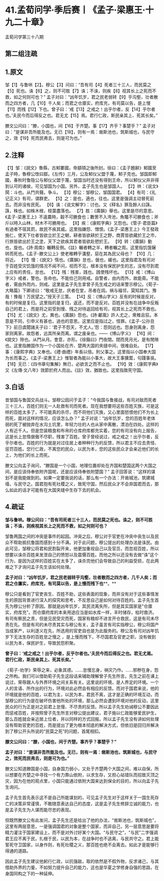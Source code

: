 # 41.孟荀问学·季后赛丨《孟子·梁惠王·十九二十章》

孟荀问学第三十八期

## 第二组注疏

## 1.原文

邹【1】与鲁哄【2】。穆公【3】问曰：“吾有司【4】死者三十三人，而民莫之【5】死也。诛【6】之，则不可胜【7】诛；不诛，则疾【8】视其长上之死而不救，如之何则可也？”
孟子对曰：“凶年饥岁，君之民老弱转【9】乎沟壑，壮者散而之四方者，几【10】千人矣；而君之仓廪实，府库充，有司莫以告，是上慢【11】而残【12】下也。曾子曰：‘戒【13】之戒之！出乎尔者，反【14】乎尔者也。’夫民今而后得反之也。君无尤【15】焉。君行仁政，斯民亲其上、死其长矣。”

滕文公问曰：“滕，小国也，间【16】于齐楚。事【17】齐乎？事楚乎？”
孟子对曰：“是谋非吾所能及也。无已【18】，则有一焉：凿斯池也，筑斯城也，与民守之，效【19】死而民弗去，则是可为也。”

## 2.注释

【1】邹：《說文》魯縣，古邾婁國，帝顓頊之後所封。徐曰：《孟子題辭》邾國至孟子時，魯穆公攺曰鄒。《左传》三月，公及邾仪父盟于蔑，邾子克也。邹国即邾國，春秋时鲁隐公与邾仪父盟于蔑，邹国当时还没有得到王命，所以邾仪父并非得到认可的诸侯，可见邹国为小国。另外，孟子先生也是邹国人。
【2】哄：《说文》鬨：斗也。从鬥共聲。争斗。
【3】穆公：邹穆公，邹国国君。
【4】有司：《礼记正义》有司，谓群吏。
【5】之：是也，適也，往也。这里是强调主动冒死前去。而非没有民死。
【6】诛：《说文解字》：讨也。又《释名》罪及餘人曰誅。誅，株也。如株木根，枝葉盡落也。
【7】胜：《廣韻》舉也。这里是尽的意思。《孟子-梁惠王上》不違農時，穀不可勝食也；數罟不入洿池，魚鼈不可勝食也；斧斤以時入山林，材木不可勝用也。
【8】疾：《康熙字典》又怨也。《管子·君臣篇》有過者不宿其罰，故民不疾其威。这里指嫌怨、憎恨。《孟子-梁惠王上》今王發政施仁，使天下仕者皆欲立於王之朝，耕者皆欲耕於王之野，商賈皆欲藏於王之市，行旅皆欲出於王之塗，天下之欲疾其君者皆欲赴愬於王。
【9】转：《廣韻》動也，旋也。《詩·周南》輾轉反側。《註》輾者轉之半，轉者輾之周。这里指饥饿辗转而死也。《孟子-滕文公上》使老稚轉乎溝壑，惡在其為民父母也？
【10】几：将近。
【11】慢：《說文》惰也。《廣韻》怠也，倨也，緩也。这里指君及有司对于百姓受灾饥饿的情况不闻不问，视而不见，根本没有保民护生的志，没有尽到君上应有的责任，怠也。
【12】残：残害，践也。践使残坏也。
【13】戒：《博山字义》戒者，警也。告命也。不能俭己则用戒。自警者，由内而外，故能斋。不能者，需由外而内，则戒。这里是孟子先生拿曾子先生戒之的话来警示穆公。《荀子-大略篇》下卿进曰：“敬戒无怠，庆者在堂，吊者在闾。祸与福邻，莫知其门。豫哉！豫哉！万民望之。”授天子三策。
【14】反：《博山字义》反有的时候是反对，有的时候是复归。这里指的是复归，返还，而不是反对。百姓并没有在战争中反叛自己的君上，而是将之前受到慢、残之对待返回给有司，视其长上之死而不救也。
【15】尤：《說文》尤，異也。《廣韻》怨也。《詩·鄘風》許人尤之，衆稚且狂。本意是不同，引申义有甚也，過也的意思。这里应是指过之，怪罪。《孟子-公孙丑下》前日虞聞諸夫子曰：‘君子不怨天，不尤人。’怨：怨则远也。怨身则离身，怨家则离家。故怨者，远其所亲而离。谓之废亲也。——《博山字义》
【16】间：《說文》隙也。从門从月。會意，亦形。《徐鍇曰》門夜閉。閉而見月光，是有閒𨻶也。这里指滕国作为一个小国处在齐、楚两大国的夹缝中间，很难自处。
【17】事：《康熙字典》又奉也。《禮·曲禮》年長以倍。則父事之。这里指以小国奉大国为长而事之。《孟子-梁惠王上》惟智者為能以小事大，故大王事獯鬻，句踐事吳。
【18】无已：《四书章句集解》無已，必欲言之而不止也。
【19】效：《康熙字典》又《左傳·文八年》效節於府人而出。《註》效，猶致也。这里指致死守国。

## 3.白话

昔邹国与鲁国交兵战斗。邹穆公因问于孟子：“今我国与鲁接战，有司对敌而死者三十三人，百姓们则无一人赴救有司而死者。现在我想要将这些百姓灭族，可是这样的百姓太多了，不可能真的杀尽，而不将他们灭族，又心里面怒恨他们不为长上而死，面对这样的情况，应该怎么办？”
孟子对说：“凶年饥岁，您的百姓年老体弱的死了被抛弃在水沟土坑里，年轻力壮的人也从家中离散，漂泊在四处。这样的人有近千人。但是您装粮食和布帛的仓库府库都充实着，您的有司没有向上报告，这是长上怠惰倨傲不尽职，残害了百姓。曾子曾经说过，戒之戒之！出乎尔者，反乎尔者也。百姓的行为就是对过往居上者种种行为的反馈，所以君主不应去责怪、惩罚百姓。您行仁政，不离您的民众，以民为本，您的这些民众才会亲近他们的长上，为他们的长上而死。

滕文公向孟子询问，“滕国是一个小国，地理位置却处在齐国和楚国这两个大国之间，是应该侍奉依附齐国呢，还是应该侍奉依附楚国？”
孟子回答说：“这样的谋划不是我能做到的。如果一定要我说的话，那么有一个办法：开凿城池，筑建城墙，与民守之。国君抱有死社稷之义，致死守国，然后民众才不会弃国君而去，那么如此的话才可能有在大国夹缝中生存下去的机会。

## 4.疏证

**邹与鲁哄。穆公问曰：“吾有司死者三十三人，而民莫之死也。诛之，则不可胜诛；不诛，则疾视其长上之死而不救，如之何则可也？**

邹鲁两国之间的冲突是事件的起因。冲突之后，穆公对于官吏在冲突中丧生以及民众不帮助抵抗鲁国而感到十分不满。对于此问题，穆公提出的处理办法是诛民。由此可见，邹穆公将君和民割裂开来，他更加重视自己以及官员，而忽视百姓，所以想要以诛杀百姓来发泄自己的愤怒以及震慑百姓。而他之所以还没有去做“诛”这个行为，是因为这样的百姓实在太多了，诛杀完他们会导致自己的利益受损，在此两难之下才询问孟子先生该如何处理。



**孟子对曰：“凶年饥岁，君之民老弱转乎沟壑，壮者散而之四方者，几千人矣；而君之仓廪实，府库充，有司莫以告，是上慢而残下也****。**

穆公只是看到了官吏丧生、百姓不助，这些表面的现象，而并没有对于这些事情发生的原因背景进行深入的探究和思考，不反思自己是如何对待百姓的。孟子先生首先为穆公分析了原因。那就是凶年饥岁，其民流离失所，但是其实国家是"仓廪实，府库充"。而仓廪府库的本来用途应当是如水库一样，丰时储存，枯时救济。有司有察民之责，但是见民受灾而死，国家有粮却不进言开仓救民，这是有司未尽责在先。但是有司的未尽责其实与穆公有关，孟子虽言有司实指穆公，穆公将国产当成家产，以利逐义在先，所选用的官吏自也是为此服务的。穆公及有司对凶年饥岁下无法生存的百姓怠之慢之 ，是上慢而残下，不尽国君及官吏之职，没有做到以民为本，保民护生，导致民怨积聚。



**曾子曰：‘戒之戒之！出乎尔者，反乎尔者也。’夫民今而后得反之也。君无尤焉。君行仁政，斯民亲其上、死其长矣。**”

《荀子-劝学》荣辱之来，必象其德。……怠慢忘身，祸灾乃作。……邪秽在身，怨之所构。我们可以借助荀子先生这段话来辅助理解曾子先生所言。先生之前在课上说过，荣辱跟人与外界环境之间关系有关。这里说的环境，是人界定的环境。一个人的言语、所作出的行为，环境对此必然会有相应的反馈。而对于国君来说，他的环境就是他的百姓，以君为主，以民为本，君民不离，这才是正确的环境互动，而邹穆公的行为是在破坏伤害他所处的环境，那么必然会遭到环境对他的反动，这里民众的行为正是对之前君上怠慢、不尽责的反馈。所以孟子先生劝诫穆公不要因此而惩戒百姓，并按照曾子先生所言对穆公提出建议，君子施以仁政能够爱民护生，那么百姓就会亲近居上位者，并以同样的方式回报。所以孟子先生没有讲如何处理没有帮助官吏的百姓，而是提出了更为根本彻底的解决方式，但依旧是回归并解决到了穆公开头所说的“民莫之死”的问题，首尾相扣。



**滕文公问曰：“滕，小国也，间于齐楚。事齐乎？事楚乎？”**

**孟子对曰：“是谋非吾所能及也。无已，则有一焉：凿斯池也，筑斯城也，与民守之，效死而民弗去，则是可为也。”**

滕文公知道滕国是小国，自身国力弱小，又处于齐楚两个大国之间，难以自保，所以想要在齐楚之中寻找一个有力靠山依附，以求生存，又担心站错队而招致灭顶之灾，因为在他的观点里，小国只能通过依附大国来达到保全的目的，所以向孟子先生询问。

孟子先生首先表示这不是自己所能谋划的，可见孟子先生对于这样关于一国生死存亡的决策非常谨慎，不敢随意表达自己的态度，这是孟子先生修辞立诚的能力，也是孟子先生为人谋而能尽忠的表现。

但既然滕文公有此发问，孟子先生还是给出了他的办法，“凿斯池也，筑斯城也”，这里有两层意思，一是强调国君的对象是整个国家，而非自己，另一层意思是要将精力灌注于国家建设上，而不是对外讨好某个大国。“与民守之”，“与民”二字强调君王应不离于民，扎根于民，以民为本，在战争时也不逃离，与民共守之。君上能誓死守卫国家，以身作则，有死社稷之义，那百姓也绝不会离去。如此才是能够行得通的道路。

因此孟子先生建议他躬行仁政，以抗强敌，取的依然是不假外物，反求诸己，与其借助外界的力量，不如努力提升自己的能力，这也是华夏之学修身自强的思路，在身国同构之下的一种延伸。